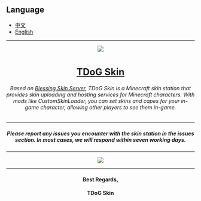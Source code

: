 ## Language

- [中文](https://github.com/615303619/TDoG-Skin)
- [English](README_en.md)
---
<div align=center><img src="https://github.com/615303619/TDoG-Skin/assets/71170887/d75b3ddf-6ec5-4bc7-afe0-092385d9279b"></div>

# <div align="center" style="font-size:25px">[TDoG Skin](https://skin.tdogmc.top/)</div>
###### <p align="center">Based on [Blessing Skin Server](https://github.com/bs-community/blessing-skin-server), TDoG Skin is a Minecraft skin station that provides skin uploading and hosting services for Minecraft characters. With mods like CustomSkinLoader, you can set skins and capes for your in-game character, allowing other players to see them in-game.</p>  
---
##### <p align="center">Please report any issues you encounter with the skin station in the issues section. In most cases, we will respond within seven working days.</p>

---

  <div align=center><img src="https://github.com/615303619/TDoG-Skin/assets/71170887/94f287cc-40e0-435c-8da0-99b7bf6ef953"></div>

---

#### <p align="center">Best Regards,</p>  
#### <p align="center">TDoG Skin</p>
